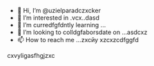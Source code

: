 - 👋 Hi, I’m @uzielparadczxcker
- 👀 I’m interested in .vcx..dasd
- 🌱 I’m curredfgfdntly learning ...
- 💞️ I’m looking to colldgfaborsdate on ...asdcxz
- 📫 How to reach me ...zxcйу
xzcxzcdfggfd
<!---gfd
uzielparker/uzielparker is acxz ✨ special ✨ repository because its `README.md` (this file) appears on your GitHub profile.
You can click the Preview link to take a look at your changes.
--->
cxvyligasfhgjzxc
